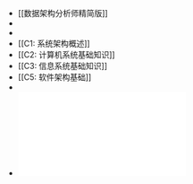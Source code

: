 - [[数据架构分析师精简版]]
-
-
- [[C1: 系统架构概述]]
- [[C2: 计算机系统基础知识]]
- [[C3: 信息系统基础知识]]
- [[C5: 软件架构基础]]
-
- ![System Architecture Exam Guide.pdf](../assets/System_Architecture_Exam_Guide_1722442120046_0.pdf)